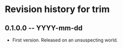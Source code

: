 # Revision history for trim

## 0.1.0.0 -- YYYY-mm-dd

* First version. Released on an unsuspecting world.
